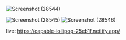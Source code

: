 
![Screenshot (28544)](https://github.com/user-attachments/assets/d0aa9bb1-4cf5-4a77-8ad7-10eb2857a189)

![Screenshot (28545)](https://github.com/user-attachments/assets/c03b610f-336e-4dd6-b532-f49615a8e9fb)
![Screenshot (28546)](https://github.com/user-attachments/assets/f0c1261e-ac61-4ba1-b938-0e7db1d4135f)





live: https://capable-lollipop-25eb1f.netlify.app/
